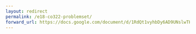 ```yaml
---
layout: redirect
permalink: /e18-co322-problemset/
forward_url: https://docs.google.com/document/d/1RdQt1vyhbDy6AD9UNslwTHFD_8XINtg7OzY0fONVB_g/
---
```


